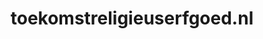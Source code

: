 ---
layout: post
title:  "toekomstreligieuserfgoed.nl"
internal_url:  "/dutchgov/toekomstreligieuserfgoed.nl.html"
subdomains_count: 4
all_subdomains_count: 6
urls_count: 4
ssl_rank: 0
http_rank: 70
url_link: /data/toekomstreligieuserfgoed.nl/urls.txt
all_subdomains_link: /data/toekomstreligieuserfgoed.nl/all_subdomains.txt
subdomains_link: /data/toekomstreligieuserfgoed.nl/subdomains.txt
categories: dutchgov
---